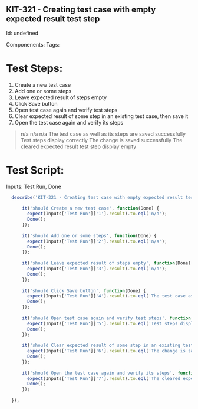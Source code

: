 KIT-321 - Creating test case with empty expected result test step
-----------

Id: undefined

Componenents:
Tags: 

Test Steps:
=============
1. Create a new test case
2. Add one or some steps
3. Leave expected result of steps empty
4. Click Save button
5. Open test case again and verify test steps
6. Clear expected result of some step in an existing test case, then save it
7. Open the test case again and verify its steps
> n/a
> n/a
> n/a
> The test case as well as its steps are saved successfully
> Test steps display correctly
> The change is saved successfully
> The cleared expected result test step display empty


Test Script:
=============

Inputs: Test Run, Done

```javascript
  describe('KIT-321 - Creating test case with empty expected result test step', function(Inputs) {
    
      it('should Create a new test case', function(Done) {
        expect(Inputs['Test Run']['1'].result).to.eql('n/a');
        Done();
      });
    
      it('should Add one or some steps', function(Done) {
        expect(Inputs['Test Run']['2'].result).to.eql('n/a');
        Done();
      });
    
      it('should Leave expected result of steps empty', function(Done) {
        expect(Inputs['Test Run']['3'].result).to.eql('n/a');
        Done();
      });
    
      it('should Click Save button', function(Done) {
        expect(Inputs['Test Run']['4'].result).to.eql('The test case as well as its steps are saved successfully');
        Done();
      });
    
      it('should Open test case again and verify test steps', function(Done) {
        expect(Inputs['Test Run']['5'].result).to.eql('Test steps display correctly');
        Done();
      });
    
      it('should Clear expected result of some step in an existing test case, then save it', function(Done) {
        expect(Inputs['Test Run']['6'].result).to.eql('The change is saved successfully');
        Done();
      });
    
      it('should Open the test case again and verify its steps', function(Done) {
        expect(Inputs['Test Run']['7'].result).to.eql('The cleared expected result test step display empty');
        Done();
      });
    
  });
```
